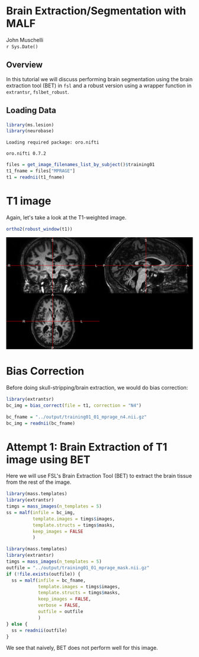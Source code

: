 # Brain Extraction/Segmentation with MALF
John Muschelli  
`r Sys.Date()`  



## Overview 
In this tutorial we will discuss performing brain segmentation using the brain extraction tool (BET) in `fsl` and a robust version using a wrapper function in `extrantsr`, `fslbet_robust`. 


## Loading Data


```r
library(ms.lesion)
library(neurobase)
```

```
Loading required package: oro.nifti
```

```
oro.nifti 0.7.2
```

```r
files = get_image_filenames_list_by_subject()$training01
t1_fname = files["MPRAGE"]
t1 = readnii(t1_fname)
```

# T1 image

Again, let's take a look at the T1-weighted image.  


```r
ortho2(robust_window(t1))
```

![](index_files/figure-html/t1_plot-1.png)<!-- -->

# Bias Correction 

Before doing skull-stripping/brain extraction, we would do bias correction:


```r
library(extrantsr)
bc_img = bias_correct(file = t1, correction = "N4")
```


```r
bc_fname = "../output/training01_01_mprage_n4.nii.gz"
bc_img = readnii(bc_fname)
```


# Attempt 1: Brain Extraction of T1 image using BET

Here we will use FSL's Brain Extraction Tool (BET) to extract the brain tissue from the rest of the image.  


```r
library(mass.templates)
library(extrantsr)
timgs = mass_images(n_templates = 5)
ss = malf(infile = bc_img, 
          template.images = timgs$images, 
          template.structs = timgs$masks,
          keep_images = FALSE
          )
```


```r
library(mass.templates)
library(extrantsr)
timgs = mass_images(n_templates = 5)
outfile = "../output/training01_01_mprage_mask.nii.gz"
if (!file.exists(outfile)) {
  ss = malf(infile = bc_fname, 
            template.images = timgs$images, 
            template.structs = timgs$masks,
            keep_images = FALSE,
            verbose = FALSE,
            outfile = outfile
            )
} else {
  ss = readnii(outfile)
}
```


We see that naively, BET does not perform well for this image.

<!-- # Brain Extraction of T1 image using BET -->

<!-- Here we will use FSL's Brain Extraction Tool (BET) to extract the brain tissue from the rest of the image.  We use the modification of BET in `extrantsr`, which is called through `fslbet_robust`.  In `fslbet_robust`, the image is corrected using the N4 inhomogeneity correction.  The neck of the T1 image is then removed and then BET is run, the center of gravity (COG) is estimated, and BET is run with this new COG.  We used a procedure where the neck is removed in 2 registration steps, which is more robust than just the one (which is the default). -->

<!-- ```{r t1_ss, cache = FALSE} -->
<!-- outfile = nii.stub(t1_fname, bn = TRUE) -->
<!-- outfile = paste0(outfile, "_SS.nii.gz") -->
<!-- if (!file.exists(outfile)) { -->
<!--   ss = extrantsr::fslbet_robust(t1_fname,  -->
<!--     remover = "double_remove_neck", -->
<!--     outfile = outfile) -->
<!-- } else { -->
<!--   ss = readnii(outfile) -->
<!-- } -->
<!-- ``` -->

<!-- Let's look at the skull-stripped image. -->
<!-- ```{r t1_ss_plot, cache = TRUE} -->
<!-- ortho2(ss) -->
<!-- ``` -->

<!-- Here we see the skull-stripped image.  But did we drop out "brain areas"? -->

<!-- ```{r t1_ss_plot2, cache = TRUE} -->
<!-- alpha = function(col, alpha = 1) { -->
<!--   cols = t(col2rgb(col, alpha = FALSE)/255) -->
<!--   rgb(cols, alpha = alpha) -->
<!-- }       -->
<!-- ortho2(t1_fname, ss > 0, col.y = alpha("red", 0.5)) -->
<!-- ``` -->

<!-- We can again use `dropEmptyImageDimensions` to remove extraneous slices, which helps with reducing storage of the image on disk, zooming in while plotting, and may aid registration.   -->

<!-- ```{r t1_ss_red, cache = FALSE} -->
<!-- ss_red = dropEmptyImageDimensions(ss) -->
<!-- ortho2(ss_red) -->
<!-- ``` -->

<!-- Again, we can see the zoomed-in view of the image now. -->
